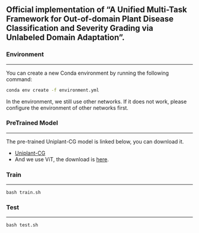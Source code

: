 Official implementation of “A Unified Multi-Task Framework for Out-of-domain Plant Disease Classification and Severity Grading via Unlabeled Domain Adaptation”.
---

### Environment

---

You can create a new Conda environment by running the following command:

```bash
conda env create -f environment.yml
```

In the environment, we still use other networks. If it does not work, please configure the environment of other networks first.

### PreTrained Model

---

The pre-trained Uniplant-CG model is linked below, you can download it.

-  [Uniplant-CG]()
- And we use ViT, the download is [here]().

### Train

---

```
bash train.sh
```

### Test

---

```
bash test.sh
```

